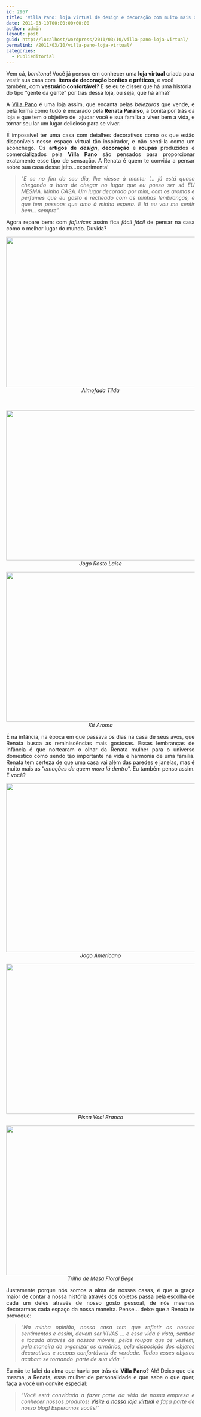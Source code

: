 ```yaml
---
id: 2967
title: 'Villa Pano: loja virtual de design e decoração com muito mais que objetos bonitos!'
date: 2011-03-10T00:00:00+00:00
author: admin
layout: post
guid: http://localhost/wordpress/2011/03/10/villa-pano-loja-virtual/
permalink: /2011/03/10/villa-pano-loja-virtual/
categories:
  - Publieditorial
---
```

Vem cá, _bonitona_! Você já pensou em conhecer uma **loja virtual** criada para vestir sua casa com  **itens de decoração bonitos e práticos**, e você também, com **vestuário confortável?** E se eu te disser que há uma história do tipo “gente da gente” por trás dessa loja, ou seja, que há alma?

<p style="text-align: justify;">
  A <a href="http://www.villapano.com.br/" target="_blank">Villa Pano</a> é uma loja assim, que encanta pelas <em>belezuras</em> que vende, e pela forma como tudo é encarado pela <strong>Renata Paraíso</strong>, a bonita por trás da loja e que tem o objetivo de  ajudar você e sua família a viver bem a vida, e tornar seu lar um lugar delicioso para se viver.
</p>

<!--more-->

<p style="text-align: justify;">
  É impossível ter uma casa com detalhes decorativos como os que estão disponíveis nesse espaço virtual tão inspirador, e não senti-la como um aconchego. Os <strong>artigos de <em>design</em></strong>, <strong>decoração</strong> e <strong>roupas</strong> produzidos e comercializados pela <strong>Villa Pano</strong> são pensados para proporcionar exatamente esse tipo de sensação. A Renata é quem te convida a pensar sobre sua casa desse jeito…experimenta!
</p>

<blockquote style="text-align: justify;">
  <p>
    “<em>E se no fim do seu dia, lhe viesse à mente: ‘&#8230; já está quase chegando a hora de chegar no lugar que eu posso ser só EU MESMA. Minha CASA. Um lugar decorado por mim, com os aromas e perfumes que eu gosto e recheado com as minhas lembranças, e que tem pessoas que amo à minha espera. E lá eu vou me sentir bem&#8230; sempre</em>”.
  </p>
</blockquote>

<p style="text-align: justify;">
  Agora repare bem: com <em>fofurices</em> assim fica <em>fácil fácil</em> de pensar na casa como o melhor lugar do mundo. Duvida?
</p>

<p style="text-align: center;">
  <em><a href="http://www.trololodemulher.com.br/blog/wp-content/uploads/2011/03/almofadatilda.jpg"><img class="alignnone size-full wp-image-6100" title="almofadatilda" src="http://www.trololodemulher.com.br/blog/wp-content/uploads/2011/03/almofadatilda.jpg" alt="" width="600" height="400" /></a></em><em>Almofada Tilda</em>
</p>

 

<p style="text-align: center;">
  <em><a href="http://www.trololodemulher.com.br/blog/wp-content/uploads/2011/03/jogorostolaise.jpg"><img class="alignnone size-full wp-image-6101" title="jogorostolaise" src="http://www.trololodemulher.com.br/blog/wp-content/uploads/2011/03/jogorostolaise.jpg" alt="" width="600" height="400" /></a><br /> </em><em>Jogo Rosto Laise</em>
</p>

<p style="text-align: center;">
  <em><a href="http://www.trololodemulher.com.br/blog/wp-content/uploads/2011/03/kit-aroma.jpg"><img class="alignnone size-full wp-image-6102" title="kit aroma" src="http://www.trololodemulher.com.br/blog/wp-content/uploads/2011/03/kit-aroma.jpg" alt="" width="600" height="400" /></a><br /> </em><em>Kit Aroma</em>
</p>

<p style="text-align: justify;">
  É na infância, na época em que passava os dias na casa de seus avós, que Renata busca as reminiscências mais gostosas. Essas lembranças de infância é que nortearam o olhar da Renata mulher para o universo doméstico como sendo tão importante na vida e harmonia de uma família. Renata tem certeza de que uma casa vai além das paredes e janelas, mas é muito mais as “<em>emoções de quem mora lá dentro</em>”. Eu também penso assim. E você?
</p>

<p style="text-align: center;">
  <em><a href="http://www.trololodemulher.com.br/blog/wp-content/uploads/2011/03/lucila9.jpg"><img class="alignnone size-full wp-image-6105" title="lucila9" src="http://www.trololodemulher.com.br/blog/wp-content/uploads/2011/03/lucila9.jpg" alt="" width="600" height="450" /></a><br /> Jogo Americano</em>
</p>

<p style="text-align: center;">
  <em><a href="http://www.trololodemulher.com.br/blog/wp-content/uploads/2011/03/piscavoalbranco.jpg"><img class="alignnone size-full wp-image-6106" title="piscavoalbranco" src="http://www.trololodemulher.com.br/blog/wp-content/uploads/2011/03/piscavoalbranco.jpg" alt="" width="600" height="400" /></a><br /> Pisca Voal Branco</em>
</p>

<p style="text-align: center;">
  <em><a href="http://www.trololodemulher.com.br/blog/wp-content/uploads/2011/03/trilhofloralbege.jpg"><img class="alignnone size-full wp-image-6107" title="trilhofloralbege" src="http://www.trololodemulher.com.br/blog/wp-content/uploads/2011/03/trilhofloralbege.jpg" alt="" width="600" height="399" /></a><br /> Trilho de Mesa Floral Bege</em>
</p>

<p style="text-align: justify;">
  Justamente porque nós somos a alma de nossas casas, é que a graça maior de contar a nossa história através dos objetos passa pela escolha de cada um deles através de nosso gosto pessoal, de nós mesmas decorarmos cada espaço da nossa maneira. Pense… deixe que a Renata te provoque:
</p>

<blockquote style="text-align: justify;">
  <p>
    “<em>Na minha opinião, nossa casa tem que refletir os nossos sentimentos e assim, devem ser VIVAS … e essa vida é vista, sentida e tocada através de nossos móveis, pelas roupas que os vestem, pela maneira de organizar os armários, pela disposição dos objetos decorativos e roupas confortáveis de verdade. Todos esses objetos acabam se tornando  parte de sua vida.</em> “
  </p>
</blockquote>

<p style="text-align: justify;">
  Eu não te falei da alma que havia por trás da <strong>Villa Pano</strong>? Ah! Deixo que ela mesma, a Renata, essa mulher de personalidade e que sabe o que quer, faça a você um convite especial:
</p>

<blockquote style="text-align: justify;">
  <p style="text-align: justify;">
    “<em>Você está convidada a fazer parte da vida de nossa empresa e conhecer nossos produtos! <a href="http://www.villapano.com.br/" target="_blank">Visite a nossa loja virtual</a> e faça parte de nosso blog! Esperamos vocês!”</em>
  </p>
</blockquote>

<p style="text-align: justify;">
   
</p>

<p style="text-align: justify;">
   
</p>